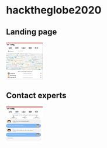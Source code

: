 # hacktheglobe2020

## Landing page

<img src="landing.png" width="100" height="100">


## Contact experts

<img src="experts.png" width="100" height="100">

